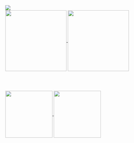 <img src="https://github-profile-trophy.vercel.app/?username=HimDek&theme=algolia&no-frame=true&column=-1" />

<br />

<a href="https://github.com/HimDek/">
<img align="center" height="192px" src="https://github-readme-stats.vercel.app/api?username=HimDek&count_private=true&include_all_commits=true&show_icons=true&theme=algolia&hide_border=true" />
</a>
<a href="https://github.com/HimDek?tab=repositories">
<img align="center" height="192px" src="https://github-readme-stats.vercel.app/api/top-langs?username=HimDek&count_private=true&include_all_commits=true&show_icons=true&theme=algolia&hide_border=true&layout=compact&langs_count=10" />
</a>

<br /><br />

<a href="https://github.com/HimDek/Simple-Kickoff-for-Plasma">
<img align="center" height="148px" src="https://github-readme-stats.vercel.app/api/pin/?username=HimDek&repo=Simple-Kickoff-for-Plasma&theme=algolia&hide_border=true" />
</a>
<a href="https://github.com/HimDek/Acenoster-ZSH-Theme">
<img align="center" height="148px" src="https://github-readme-stats.vercel.app/api/pin/?username=HimDek&repo=Acenoster-ZSH-Theme&theme=algolia&hide_border=true" />
</a>
